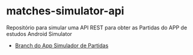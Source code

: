 # matches-simulator-api
Repositório para simular uma API REST para obter as Partidas do APP de estudos Android Simulator
- [Branch do App Simulador de Partidas](https://github.com/LanowarJR/Android-Studio-Estudos-Kotlin-Java)
